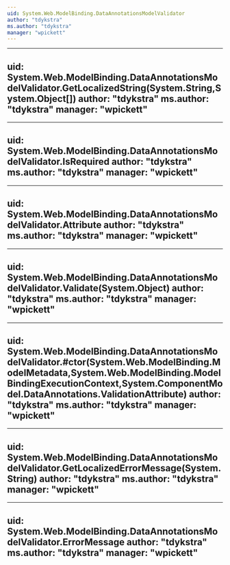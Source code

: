 ```yaml
---
uid: System.Web.ModelBinding.DataAnnotationsModelValidator
author: "tdykstra"
ms.author: "tdykstra"
manager: "wpickett"
---
```


---
uid: System.Web.ModelBinding.DataAnnotationsModelValidator.GetLocalizedString(System.String,System.Object[])
author: "tdykstra"
ms.author: "tdykstra"
manager: "wpickett"
---

---
uid: System.Web.ModelBinding.DataAnnotationsModelValidator.IsRequired
author: "tdykstra"
ms.author: "tdykstra"
manager: "wpickett"
---

---
uid: System.Web.ModelBinding.DataAnnotationsModelValidator.Attribute
author: "tdykstra"
ms.author: "tdykstra"
manager: "wpickett"
---

---
uid: System.Web.ModelBinding.DataAnnotationsModelValidator.Validate(System.Object)
author: "tdykstra"
ms.author: "tdykstra"
manager: "wpickett"
---

---
uid: System.Web.ModelBinding.DataAnnotationsModelValidator.#ctor(System.Web.ModelBinding.ModelMetadata,System.Web.ModelBinding.ModelBindingExecutionContext,System.ComponentModel.DataAnnotations.ValidationAttribute)
author: "tdykstra"
ms.author: "tdykstra"
manager: "wpickett"
---

---
uid: System.Web.ModelBinding.DataAnnotationsModelValidator.GetLocalizedErrorMessage(System.String)
author: "tdykstra"
ms.author: "tdykstra"
manager: "wpickett"
---

---
uid: System.Web.ModelBinding.DataAnnotationsModelValidator.ErrorMessage
author: "tdykstra"
ms.author: "tdykstra"
manager: "wpickett"
---
